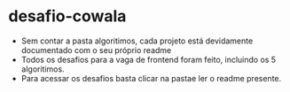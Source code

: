 # desafio-cowala
 - Sem contar a pasta algoritimos, cada projeto está devidamente documentado com o seu próprio readme
 - Todos os desafios para a vaga de frontend foram feito, incluindo os 5 algoritimos.
 - Para acessar os desafios basta clicar na pastae ler o readme presente.

